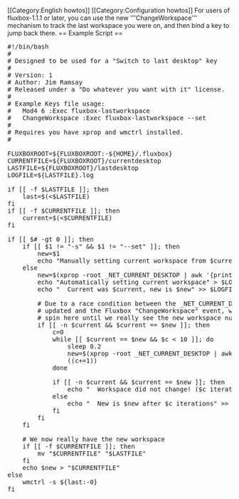 [[Category:English howtos]]
[[Category:Configuration howtos]]
For users of fluxbox-1.1.1 or later, you can use the new '''ChangeWorkspace''' mechanism to track the last workspace you were on, and then bind a key to jump back there.
== Example Script ==
<pre>
#!/bin/bash
#
# Designed to be used for a "Switch to last desktop" key
#
# Version: 1
# Author: Jim Ramsay <i.am@jimramsay.com>
# Released under a "Do whatever you want with it" license.
# 
# Example Keys file usage:
#   Mod4 6 :Exec fluxbox-lastworkspace
#   ChangeWorkspace :Exec fluxbox-lastworkspace --set
#
# Requires you have xprop and wmctrl installed.
#

FLUXBOXROOT=${FLUXBOXROOT:-${HOME}/.fluxbox}
CURRENTFILE=${FLUXBOXROOT}/currentdesktop
LASTFILE=${FLUXBOXROOT}/lastdesktop
LOGFILE=${LASTFILE}.log

if [[ -f $LASTFILE ]]; then
	last=$(<$LASTFILE)
fi
if [[ -f $CURRENTFILE ]]; then
	current=$(<$CURRENTFILE)
fi

if [[ $# -gt 0 ]]; then
	if [[ $1 != "-s" && $1 != "--set" ]]; then
		new=$1
		echo "Manually setting current workspace from $current to $new" > $LOGFILE
	else
		new=$(xprop -root _NET_CURRENT_DESKTOP | awk '{print $3}')
		echo "Automatically setting current workspace" > $LOGFILE
		echo "  Current was $current, new is $new" >> $LOGFILE

		# Due to a race condition between the _NET_CURRENT_DESKTOP property being
		# updated and the Fluxbox "ChangeWorkspace" event, we need to potentially
		# spin here until we really see the new workspace number.
		if [[ -n $current && $current == $new ]]; then
			c=0
			while [[ $current == $new && $c < 10 ]]; do
				sleep 0.2
				new=$(xprop -root _NET_CURRENT_DESKTOP | awk '{print $3}')
				((c+=1))
			done

			if [[ -n $current && $current == $new ]]; then
				echo "  Workspace did not change! ($c iterations)" >> $LOGFILE
			else
				echo "  New is $new after $c iterations" >> $LOGFILE
			fi
		fi
	fi

	# We now really have the new workspace
	if [[ -f $CURRENTFILE ]]; then
		mv "$CURRENTFILE" "$LASTFILE"
	fi
	echo $new > "$CURRENTFILE"
else
	wmctrl -s ${last:-0}
fi
</pre>